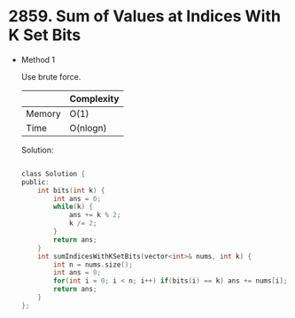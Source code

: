 # 2859. Sum of Values at Indices With K Set Bits     
- Method 1

    Use brute force.

    | |   Complexity  |
    | ----------- | ----------- | 
    |  Memory     | O(1) | 
    |      Time       |  O(nlogn) | 


    Solution:

    ``` h

    class Solution {
    public:
        int bits(int k) {
            int ans = 0;
            while(k) {
                ans += k % 2;
                k /= 2;
            }
            return ans;
        }
        int sumIndicesWithKSetBits(vector<int>& nums, int k) {
            int n = nums.size();
            int ans = 0;
            for(int i = 0; i < n; i++) if(bits(i) == k) ans += nums[i];
            return ans;
        }
    };

    ```

<!-- - Method 2

    This is another method.

    | |   Complexity  |
    | ----------- | ----------- | 
    |  Memory     | O(n) | 
    |      Time       |  O(n) | 


    Solution:

    ``` h



    ```

- Additional Knowledge:
       
    Here are some additional knowledge.



<br> -->